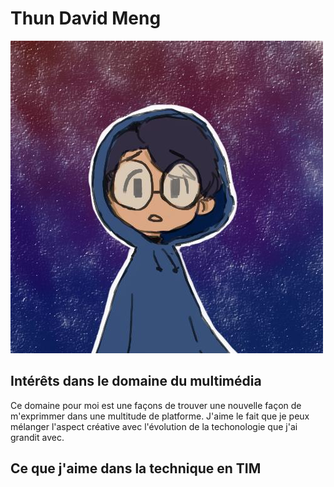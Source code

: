# Thun David Meng
![photo de moi](moidavid.png)
## Intérêts dans le domaine du multimédia
Ce domaine pour moi est une façons de trouver une nouvelle façon de m'exprimmer dans une multitude de platforme. J'aime le fait que je peux mélanger l'aspect créative avec l'évolution de la techonologie que j'ai grandit avec. 
## Ce que j'aime dans la technique en TIM
